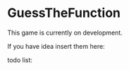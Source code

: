 # GuessTheFunction
This game is currently on development.

If you have idea insert them here:

todo list:


